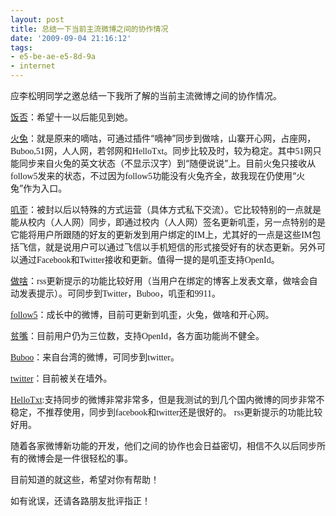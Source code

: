 ```yaml
---
layout: post
title: 总结一下当前主流微博之间的协作情况
date: '2009-09-04 21:16:12'
tags:
- e5-be-ae-e5-8d-9a
- internet
---
```



<span style="font-family:AR PL UMing CN,serif;"></span>应李松明同学之邀总结一下我所了解的当前主流微博之间的协作情况。

[饭否](http://fanfou.com)：希望十一以后能见到她。

<span style="font-family:AR PL UMing CN,serif;"></span>[火兔](http://huotu.com)：就是原来的嘀咕，可通过插件“嘀神”同步到做啥，山寨开心网，占座网，<span style="font-family:AR PL UMing CN,serif;">Buboo,51</span>网，人人网，若邻网和<span style="font-family:AR PL UMing CN,serif;">HelloTxt</span>。同步比较及时，较为稳定。其中<span style="font-family:AR PL UMing CN,serif;">51</span>网只能同步来自火兔的英文状态（不显示汉字）到“随便说说”上。目前火兔只接收从<span style="font-family:AR PL UMing CN,serif;">follow5</span>发来的状态，不过因为<span style="font-family:AR PL UMing CN,serif;">follow5</span>功能没有火兔齐全，故我现在仍使用“火兔”作为入口。

<span style="font-family:AR PL UMing CN,serif;"></span>[叽歪](http://jiwai.de)：被封以后以特殊的方式运营（具体方式私下交流）。它比较特别的一点就是能从校内（人人网）同步，即通过校内（人人网）签名更新叽歪，另一点特别的是它能将用户所跟随的好友的更新发到用户绑定的<span style="font-family:AR PL UMing CN,serif;">IM</span>上，尤其好的一点是这些<span style="font-family:AR PL UMing CN,serif;">IM</span>包括飞信，就是说用户可以通过飞信以手机短信的形式接受好有的状态更新。另外可以通过<span style="font-family:AR PL UMing CN,serif;">Facebook</span>和<span style="font-family:AR PL UMing CN,serif;">Twitter</span>接收和更新。值得一提的是叽歪支持<span style="font-family:AR PL UMing CN,serif;">OpenId</span>。

<span style="font-family:AR PL UMing CN,serif;"></span>[做啥](http://www.zuosa.com/)：<span style="font-family:AR PL UMing CN,serif;">rss</span>更新提示的功能比较好用（当用户在绑定的博客上发表文章，做啥会自动发表提示）。可同步到<span style="font-family:AR PL UMing CN,serif;">Twitter</span>，<span style="font-family:AR PL UMing CN,serif;">Buboo</span>，叽歪和<span style="font-family:AR PL UMing CN,serif;">9911</span>。

<span style="font-family:AR PL UMing CN,serif;">[follow5](http://www.follow5.com/)</span>：成长中的微博，目前可更新到叽歪，火兔，做啥和开心网。

<span style="font-family:AR PL UMing CN,serif;"></span>[贫嘴](http://pinzui.com/)：目前用户仍为三位数，支持<span style="font-family:AR PL UMing CN,serif;">OpenId</span>，各方面功能尚不健全。

<span style="font-family:AR PL UMing CN,serif;">[Buboo](http://buboo.tw/)</span>：来自台湾的微博，可同步到<span style="font-family:AR PL UMing CN,serif;">twitter</span>。

<span style="font-family:AR PL UMing CN,serif;">[twitter](http://twitter.com)</span>：目前被关在墙外。

<span style="font-family:AR PL UMing CN,serif;">[HelloTxt](http://hellotxt.com/):</span>支持同步的微博非常非常多，但是我测试的到几个国内微博的同步非常不稳定，不推荐使用，同步到<span style="font-family:AR PL UMing CN,serif;">facebook</span>和<span style="font-family:AR PL UMing CN,serif;">twitter</span>还是很好的。 <span style="font-family:AR PL UMing CN,serif;">rss</span>更新提示的功能比较好用。

随着各家微博新功能的开发，他们之间的协作也会日益密切，相信不久以后同步所有的微博会是一件很轻松的事。

目前知道的就这些，希望对你有帮助！

如有讹误，还请各路朋友批评指正！


